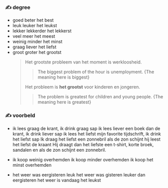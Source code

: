 ### :writing_hand: degree
- goed beter het best
- leuk leuker het leukst
- lekker lekkerder het lekkerst
- veel meer het meest
- weinig minder het minst
- graag liever het liefst
- groot groter het grootst
    > Het grootste probleem van het moment is werkloosheid.
    >
    > > The biggest problem of the hour is unemployment. {The meaning here is biggest}
    >
    > Het probleem is **het grootst** voor kinderen en jongeren.
    >> The problem is greatest for children and young people. {The meaning here is greatest}
    >

### :writing_hand: voorbeld
-
    ik lees graag de krant, ik drink graag sap
    ik lees liever een boek dan de krant, ik drink liever sap
    ik lees het liefst mijn favorite tijdschrift, ik drink het liefst sap
    Ik draag het liefst een zonnebril als de zon schijnt
    hij leest het liefst de kraant
    Hij draagt dan het liefste een t-shirt, korte broek, sandalen en als de zon schijnt een zonnebril.

-
    ik koop weinig overhemden
    ik koop minder overhemden
    ik koop het minst overhemden

-   het weer was eergisteren leuk
    het weer was gisteren leuker dan eergisteren
    het weer is vandaag het leukst
